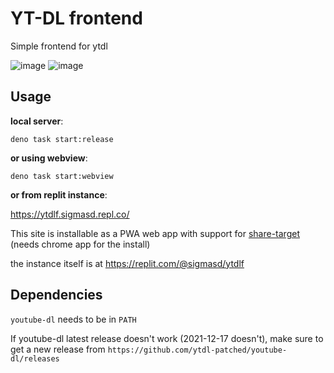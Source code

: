 # YT-DL frontend

Simple frontend for ytdl

![image](https://user-images.githubusercontent.com/22427111/194400540-cef665b0-aa37-4a52-8bbe-8b5c5340bd02.png)
![image](https://user-images.githubusercontent.com/22427111/194400380-0a9b5986-b94d-486a-a21f-dd47038bd9e5.png)

## Usage

**local server**:

`deno task start:release`

**or using webview**:

`deno task start:webview`

**or from replit instance**:

https://ytdlf.sigmasd.repl.co/

This site is installable as a PWA web app with support for
[share-target](https://web.dev/web-share-target/) (needs chrome app for the
install)

the instance itself is at https://replit.com/@sigmasd/ytdlf

## Dependencies

`youtube-dl` needs to be in `PATH`

If youtube-dl latest release doesn't work (2021-12-17 doesn't), make sure to get a new release from `https://github.com/ytdl-patched/youtube-dl/releases`
